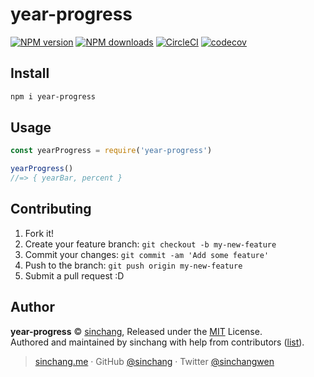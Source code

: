 
# year-progress

[![NPM version](https://img.shields.io/npm/v/year-progress.svg?style=flat)](https://npmjs.com/package/year-progress) [![NPM downloads](https://img.shields.io/npm/dm/year-progress.svg?style=flat)](https://npmjs.com/package/year-progress) [![CircleCI](https://circleci.com/gh/sinchang/year-progress/tree/master.svg?style=shield)](https://circleci.com/gh/sinchang/year-progress/tree/master)  [![codecov](https://codecov.io/gh/sinchang/year-progress/branch/master/graph/badge.svg)](https://codecov.io/gh/sinchang/year-progress)

## Install

```bash
npm i year-progress
```

## Usage

```js
const yearProgress = require('year-progress')

yearProgress()
//=> { yearBar, percent }
```

## Contributing

1. Fork it!
2. Create your feature branch: `git checkout -b my-new-feature`
3. Commit your changes: `git commit -am 'Add some feature'`
4. Push to the branch: `git push origin my-new-feature`
5. Submit a pull request :D


## Author

**year-progress** © [sinchang](https://github.com/sinchang), Released under the [MIT](./LICENSE) License.<br>
Authored and maintained by sinchang with help from contributors ([list](https://github.com/sinchang/year-progress/contributors)).

> [sinchang.me](https://sinchang.me) · GitHub [@sinchang](https://github.com/sinchang) · Twitter [@sinchangwen](https://twitter.com/sinchangwen)
